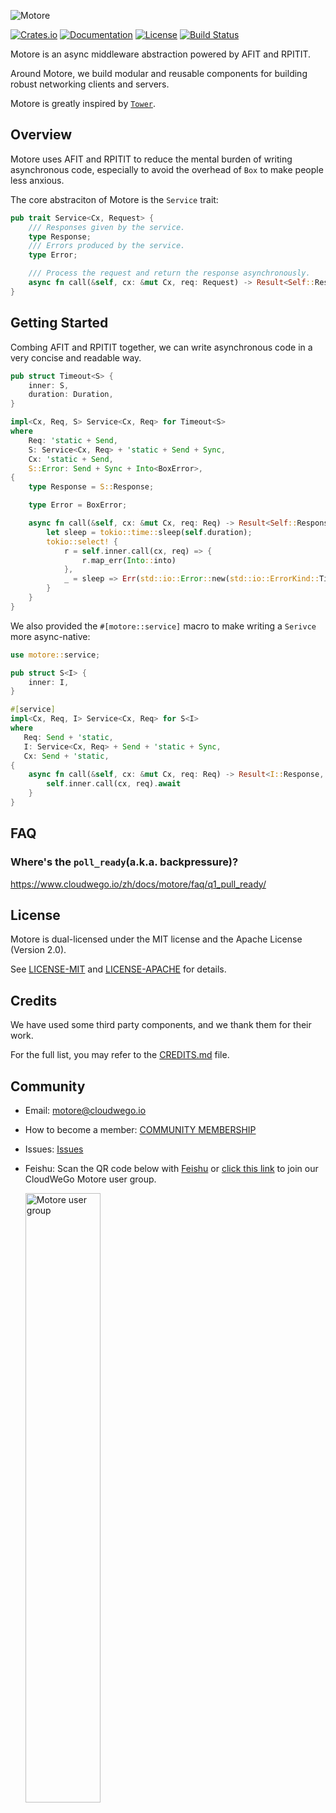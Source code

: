 ![Motore](https://github.com/cloudwego/motore/raw/main/.github/assets/logo.png?sanitize=true)

[![Crates.io](https://img.shields.io/crates/v/motore)](https://crates.io/crates/motore)
[![Documentation](https://docs.rs/motore/badge.svg)](https://docs.rs/motore)
[![License](https://img.shields.io/crates/l/motore)](#license)
[![Build Status][actions-badge]][actions-url]

[actions-badge]: https://github.com/cloudwego/motore/actions/workflows/ci.yaml/badge.svg
[actions-url]: https://github.com/cloudwego/motore/actions

Motore is an async middleware abstraction powered by AFIT and RPITIT.

Around Motore, we build modular and reusable components for building robust networking clients and servers.

Motore is greatly inspired by [`Tower`][tower].

[tower]: https://github.com/tower-rs/tower

## Overview

Motore uses AFIT and RPITIT to reduce the mental burden of writing asynchronous code, especially to avoid the overhead of `Box` to make people less anxious.

The core abstraciton of Motore is the `Service` trait:

```rust
pub trait Service<Cx, Request> {
    /// Responses given by the service.
    type Response;
    /// Errors produced by the service.
    type Error;

    /// Process the request and return the response asynchronously.
    async fn call(&self, cx: &mut Cx, req: Request) -> Result<Self::Response, Self::Error>;
}
```

## Getting Started

Combing AFIT and RPITIT together, we can write asynchronous code in a very concise and readable way.

```rust
pub struct Timeout<S> {
    inner: S,
    duration: Duration,
}

impl<Cx, Req, S> Service<Cx, Req> for Timeout<S>
where
    Req: 'static + Send,
    S: Service<Cx, Req> + 'static + Send + Sync,
    Cx: 'static + Send,
    S::Error: Send + Sync + Into<BoxError>,
{
    type Response = S::Response;

    type Error = BoxError;

    async fn call(&self, cx: &mut Cx, req: Req) -> Result<Self::Response, Self::Error> {
        let sleep = tokio::time::sleep(self.duration);
        tokio::select! {
            r = self.inner.call(cx, req) => {
                r.map_err(Into::into)
            },
            _ = sleep => Err(std::io::Error::new(std::io::ErrorKind::TimedOut, "service time out").into()),
        }
    }
}
```

We also provided the `#[motore::service]` macro to make writing a `Serivce` more async-native:

```rust
use motore::service;

pub struct S<I> {
    inner: I,
}

#[service]
impl<Cx, Req, I> Service<Cx, Req> for S<I>
where
   Req: Send + 'static,
   I: Service<Cx, Req> + Send + 'static + Sync,
   Cx: Send + 'static,
{
    async fn call(&self, cx: &mut Cx, req: Req) -> Result<I::Response, I::Error> {
        self.inner.call(cx, req).await
    }
}
```

## FAQ

### Where's the `poll_ready`(a.k.a. backpressure)?

https://www.cloudwego.io/zh/docs/motore/faq/q1_pull_ready/

## License

Motore is dual-licensed under the MIT license and the Apache License (Version 2.0).

See [LICENSE-MIT](https://github.com/cloudwego/motore/blob/main/LICENSE-MIT) and [LICENSE-APACHE](https://github.com/cloudwego/motore/blob/main/LICENSE-APACHE) for details.

## Credits

We have used some third party components, and we thank them for their work.

For the full list, you may refer to the [CREDITS.md](https://github.com/cloudwego/motore/blob/main/CREDITS.md) file.

## Community

- Email: [motore@cloudwego.io](mailto:motore@cloudwego.io)
- How to become a member: [COMMUNITY MEMBERSHIP](https://github.com/cloudwego/community/blob/main/COMMUNITY_MEMBERSHIP.md)
- Issues: [Issues](https://github.com/cloudwego/motore/issues)
- Feishu: Scan the QR code below with [Feishu](https://www.feishu.cn/) or [click this link](https://applink.feishu.cn/client/chat/chatter/add_by_link?link_token=a17m50a7-79cd-4ece-b14c-c1586e1aa636) to join our CloudWeGo Motore user group.

  <img src="https://github.com/cloudwego/motore/raw/main/.github/assets/motore-feishu-user-group.png" alt="Motore user group" width="50%" height="50%" />
